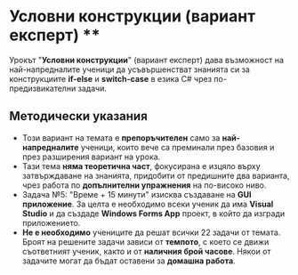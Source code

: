 # Условни конструкции (вариант експерт) **

Урокът "**Условни конструкции**" (вариант експерт) дава възможност на най-напредналите ученици да усъвършенстват знанията си за конструкциите **if-else** и **switch-case** в езика C# чрез по-предизвикателни задачи.

## Методически указания
  - Този вариант на темата е **препоръчителен** само за **най-напредналите** ученици, които вече са преминали през базовия и през разширения вариант на урока.
  - Тази тема **няма теоретична част**, фокусирана е изцяло върху затвърждаване на знанията, придобити от предишните два варианта, чрез работа по **допълнителни упражнения** на по-високо ниво.
  - Задача №5: "Време + 15 минути" изисква създаване на **GUI приложение**. За целта е необходимо всеки ученик да има **Visual Studio** и да създаде **Windows Forms App** проект, в който да изгради приложението.
  - **Не е необходимо** учениците да решат всички 22 задачи от темата. Броят на решените задачи зависи от **темпото**, с което се движи съответният ученик, както и от **наличния брой часове**. Някои от задачите могат да бъдат оставени за **домашна работа**.
